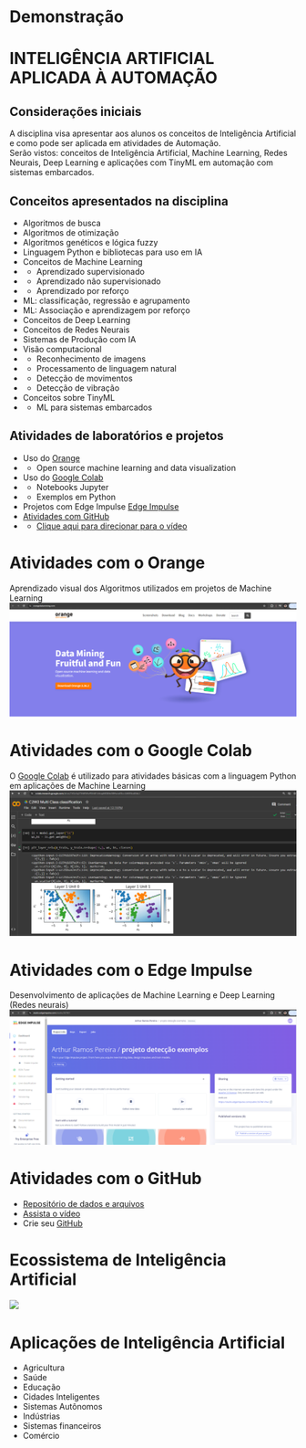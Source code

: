 # Demonstração


# INTELIGÊNCIA ARTIFICIAL APLICADA À AUTOMAÇÃO

## Considerações iniciais

A disciplina visa apresentar aos alunos os conceitos de Inteligência
Artificial e como pode ser aplicada em atividades de Automação. <br>
Serão vistos: conceitos de Inteligência Artificial, Machine Learning,
Redes Neurais, Deep Learning e aplicações com TinyML em automação com
sistemas embarcados.

## Conceitos apresentados na disciplina

- Algoritmos de busca
- Algoritmos de otimização
- Algoritmos genéticos e lógica fuzzy
- Linguagem Python e bibliotecas para uso em IA
- Conceitos de Machine Learning
- - Aprendizado supervisionado
- - Aprendizado não supervisionado
- - Aprendizado por reforço
- ML: classificação, regressão e agrupamento
- ML: Associação e aprendizagem por reforço
- Conceitos de Deep Learning
- Conceitos de Redes Neurais
- Sistemas de Produção com IA
- Visão computacional
- - Reconhecimento de imagens
- - Processamento de linguagem natural
- - Detecção de movimentos
- - Detecção de vibração
- Conceitos sobre TinyML
- - ML para sistemas embarcados

## Atividades de laboratórios e projetos

- Uso do [Orange](https://orangedatamining.com/)
- - Open source machine learning and data visualization
- Uso do [Google Colab](https://colab.research.google.com/)
- - Notebooks Jupyter
- - Exemplos em Python
- Projetos com Edge Impulse [Edge Impulse](https://wwwedgeimpulse.com/)
- [Atividades com
  GitHub](https://docs.github.com/en/get-started/quickstart/hello-world)
- - [Clique aqui para direcionar para o
    vídeo](https://www.youtube.com/watch?v=_hZf1teRFNg)

# Atividades com o Orange

Aprendizado visual dos Algoritmos utilizados em projetos de Machine
Learning ![Orange](imagens/orange_imagem1.png)

# Atividades com o Google Colab

O [Google Colab](https://colab.research.google.com/) é utilizado para
atividades básicas com a linguagem Python em aplicações de Machine
Learning ![Google Colab](imagens/colab_imagem2.png)

# Atividades com o Edge Impulse

Desenvolvimento de aplicações de Machine Learning e Deep Learning (Redes
neurais) ![Edge Impulse](imagens/edge_impulse_imagem_3.png)

# Atividades com o GitHub

- [Repositório de dados e
  arquivos](https://docs.github.com/en/get-started/quickstart/hello-world)
- [Assista o vídeo](https://www.youtube.com/watch?v=_hZf1teRFNg)
- Crie seu [GitHub](https://github.com/signup?source=login)

# Ecossistema de Inteligência Artificial

![](/imagens/Ecossistema_de_Intelig%C3%AAncia_Artificial.png)

# Aplicações de Inteligência Artificial

- Agricultura
- Saúde
- Educação
- Cidades Inteligentes
- Sistemas Autônomos
- Indústrias
- Sistemas financeiros
- Comércio
